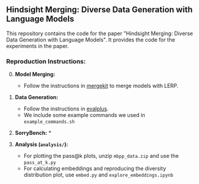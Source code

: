## Hindsight Merging: Diverse Data Generation with Language Models

This repository contains the code for the paper "Hindsight Merging: Diverse Data Generation with Language Models". It provides the code for the experiments in the paper.

### Reproduction Instructions:

0. **Model Merging:**
    *   Follow the instructions in [mergekit](https://github.com/arcee-ai/mergekit) to merge models with LERP.

1.  **Data Generation:**
    *   Follow the instructions in [evalplus](https://github.com/evalplus/evalplus).
    *   We include some example commands we used in `example_commands.sh`

2. **SorryBench:**
    *   

3.  **Analysis (`analysis/`):**
    *   For plotting the pass@k plots, unzip `mbpp_data.zip` and use the `pass_at_k.py`
    *   For calculating embeddings and reproducing the diversity distribution plot, use `embed.py` and `explore_embeddings.ipynb`
    